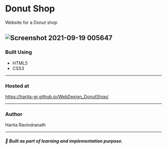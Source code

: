 # Donut Shop

Website for a Donut shop

![Screenshot 2021-09-19 005647](https://user-images.githubusercontent.com/61909695/133906379-a5129e5b-4db5-4b41-9481-15f1f1fba31d.jpg)
---
### Built Using
- HTML5
- CSS3
---

### Hosted at
<https://harita-gr.github.io/WebDesign_DonutShop/>

---
### Author
Harita Ravindranath

---
#####  :pushpin: Built as part of learning and implementation purpose.

